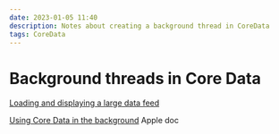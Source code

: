 ```yaml
---
date: 2023-01-05 11:40
description: Notes about creating a background thread in CoreData
tags: CoreData
---
```


# Background threads in Core Data

[Loading and displaying a large data feed](https://developer.apple.com/documentation/swiftui/loading_and_displaying_a_large_data_feed)

[Using Core Data in the background](https://developer.apple.com/documentation/coredata/using_core_data_in_the_background) Apple doc 